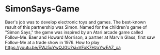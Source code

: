 # SimonSays-Game
Baer's job was to develop electronic toys and games. The best-known result of this partnership was Simon. Named for the children's game of "Simon Says," the game was inspired by an Atari arcade game called Follow-Me. Baer and Howard Morrison, a partner at Marvin Glass, first saw Follow-Me at a trade show in 1976.
How to play https://youtu.be/EWJ5uYwQJGU?si=VFxK7HzxYwEAZ_ca
